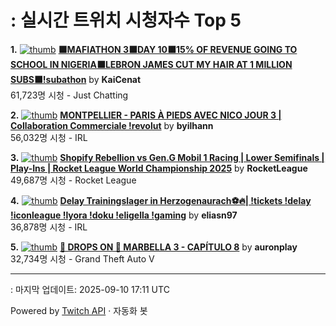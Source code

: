 # : 실시간 트위치 시청자수 Top 5

**1.** [![thumb](https://static-cdn.jtvnw.net/previews-ttv/live_user_kaicenat-320x180.jpg)](https://twitch.tv/KaiCenat)
**[⬛MAFIATHON 3⬛DAY 10⬛15% OF REVENUE GOING TO SCHOOL IN NIGERIA⬛LEBRON JAMES CUT MY HAIR AT 1 MILLION SUBS⬛!subathon](https://twitch.tv/KaiCenat)** by **KaiCenat**<br>61,723명 시청  - Just Chatting

**2.** [![thumb](https://static-cdn.jtvnw.net/previews-ttv/live_user_byilhann-320x180.jpg)](https://twitch.tv/byilhann)
**[MONTPELLIER - PARIS À PIEDS AVEC NICO JOUR 3 | Collaboration Commerciale !revolut](https://twitch.tv/byilhann)** by **byilhann**<br>56,032명 시청  - IRL

**3.** [![thumb](https://static-cdn.jtvnw.net/previews-ttv/live_user_rocketleague-320x180.jpg)](https://twitch.tv/RocketLeague)
**[Shopify Rebellion vs Gen.G Mobil 1 Racing | Lower Semifinals | Play-Ins | Rocket League World Championship 2025](https://twitch.tv/RocketLeague)** by **RocketLeague**<br>49,687명 시청  - Rocket League

**4.** [![thumb](https://static-cdn.jtvnw.net/previews-ttv/live_user_eliasn97-320x180.jpg)](https://twitch.tv/eliasn97)
**[Delay Trainingslager in Herzogenaurach⚽🔥| !tickets !delay !iconleague !lyora !doku !eligella !gaming](https://twitch.tv/eliasn97)** by **eliasn97**<br>36,878명 시청  - IRL

**5.** [![thumb](https://static-cdn.jtvnw.net/previews-ttv/live_user_auronplay-320x180.jpg)](https://twitch.tv/auronplay)
**[🚨 DROPS ON 🚨 MARBELLA 3 - CAPÍTULO 8](https://twitch.tv/auronplay)** by **auronplay**<br>32,734명 시청  - Grand Theft Auto V


---
: 마지막 업데이트: 2025-09-10 17:11 UTC

Powered by [Twitch API](https://dev.twitch.tv/docs/api/reference) · 자동화 봇